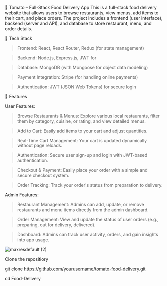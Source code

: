 🍅 Tomato – Full-Stack Food Delivery App
This is a full-stack food delivery website that allows users to browse restaurants, view menus, add items to their cart, and place orders. The project includes a frontend (user interface), backend (server and API), and database to store restaurant, menu, and order details.

🔧 Tech Stack

>  Frontend: React, React Router, Redux (for state management)

>  Backend: Node.js, Express.js, JWT for 

>  Database: MongoDB (with Mongoose for object data modeling)

>  Payment Integration: Stripe (for handling online payments)

>  Authentication: JWT (JSON Web Tokens) for secure login

🚀 Features

User Features:

>  Browse Restaurants & Menus: Explore various local restaurants, filter them by category, cuisine, or rating, and view detailed menus.

>  Add to Cart: Easily add items to your cart and adjust quantities.

>  Real-Time Cart Management: Your cart is updated dynamically without page reloads.

>  Authentication: Secure user sign-up and login with JWT-based authentication.

>  Checkout & Payment: Easily place your order with a simple and secure checkout system.

>  Order Tracking: Track your order's status from preparation to delivery.

Admin Features:

>  Restaurant Management: Admins can add, update, or remove restaurants and menu items directly from the admin dashboard.

>  Order Management: View and update the status of user orders (e.g., preparing, out for delivery, delivered).

>  Dashboard: Admins can track user activity, orders, and gain insights into app usage.

![maxresdefault (2)](https://github.com/user-attachments/assets/6a141900-e622-4d39-88e8-0cf942ca6eb2)

Clone the repositiory

git clone https://github.com/yourusername/tomato-food-delivery.git

cd Food-Delivery




